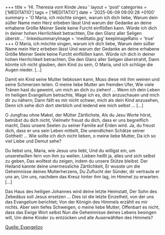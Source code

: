+++
title = 'Hl. Theresia vom Kinde Jesu  '
layout = 'post'
categories = ['MEDITATIO']
tags = ['MEDITATIO']
date = '2025-06-09 09:00:28 +0100'
summary = 'O Maria, ich möchte singen, warum ich dich liebe, Warum dein süßer Name mein Herz erbeben lässt Und warum der Gedanke an deine erhabene Größe Meiner Seele keine Furcht einflößen kann. Würde ich dich in deiner hohen Herrlichkeit betrachten, Die den Glanz aller Seligen überstr....'
linkedsummaryImage = 'meditatio.jpg'
keepImageRatio = 'true'
+++
O Maria, ich möchte singen, warum ich dich liebe,
Warum dein süßer Name mein Herz erbeben lässt
Und warum der Gedanke an deine erhabene Größe
Meiner Seele keine Furcht einflößen kann.
Würde ich dich in deiner hohen Herrlichkeit betrachten,
Die den Glanz aller Seligen überstrahlt,
Dann könnte ich nicht glauben, dein Kind zu sein,
O Maria, und ich schlüge die Augen nieder.<!--more--> […]
 
Damit ein Kind seine Mutter liebkosen kann,
Muss diese mit ihm weinen und seine Schmerzen teilen.
O meine liebe Mutter am fremden Ufer,
Wie viele Tränen hast du geweint, um mich an dich zu ziehen! …
Wenn ich dein Leben im heiligen Evangelium betrachte,
Wage ich es, dich anzuschauen und mich dir zu nähern;
Dann fällt es mir nicht schwer, mich als dein Kind anzusehen,
Denn ich sehe dich dort sterblich und leidend wie mich selbst ... [...]
  
O Jungfrau ohne Makel, der Mütter Zärtlichste,
Als du Jesu Worte hörst, betrübst du dich nicht,
Vielmehr freust du dich, dass er uns begreiflich macht,
Dass unsere Seelen zu seiner Familie auf Erden wird.
Ja, du freust dich, dass er uns sein Leben mitteilt,
Die unendlichen Schätze seiner Gottheit! …
Wie sollte ich dich nicht lieben, o meine liebe Mutter,
Da ich so viel Liebe und Demut sehe?
 
Du liebst uns, Maria, wie Jesus uns liebt,
Und du willigst ein, um unseretwillen fern von ihm zu weilen.
Lieben heißt ja, alles und sich selbst zu geben,
Das wolltest du zeigen, indem du unsere Stütze bleibst.
Der Heiland kannte deine unermessliche Zärtlichkeit,
Er wusste um die Geheimnisse deines Mutterherzens,
Du Zuflucht der Sünder, dir vertraute er uns an,
Um uns, nachdem das Kreuz hinter ihm lag, im Himmel zu erwarten. […]
 
Das Haus des heiligen Johannes wird deine letzte Heimstatt,
Der Sohn des Zebedäus soll Jesus ersetzen …
Dies ist die letzte Einzelheit, von der uns das Evangelium berichtet;
Von der Königin des Himmels erzählt es mir nichts.
Aber sein tiefes Schweigen, o meine liebe Mutter,
Offenbart es nicht, dass das Ewige Wort selbst
Nun die Geheimnisse deines Lebens besingen will,
Um deine Kinder zu entzücken und alle Auserwählten des Himmels?
 


[Quelle: Evangelizo](https://evangeliumtagfuertag.org/DE/gospel)
